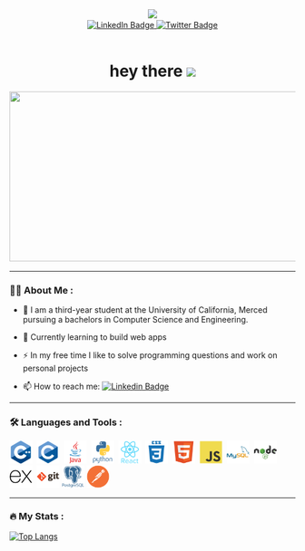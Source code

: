 <div id="header" align="center">
  <img src="https://media.giphy.com/media/v1.Y2lkPTc5MGI3NjExNnpoZXl2ZzJkNXY0d2R5ejFjdXhiMXUxb29vbGMwZXRzc29xY292YyZlcD12MV9pbnRlcm5hbF9naWZfYnlfaWQmY3Q9cw/3kPDmoWdBpQPNhCnUG/giphy.gif" width="100"/>
</div>

<div id="badges" align="center">
  <a href="https://www.linkedin.com/in/adit-khandelwal-3043b3255/">
    <img src="https://img.shields.io/badge/LinkedIn-blue?style=for-the-badge&logo=linkedin&logoColor=white" alt="LinkedIn Badge"/>
  </a>
<!--   <a href="your-twitter-URL">
    <img src="https://img.shields.io/badge/Twitter-blue?style=for-the-badge&logo=twitter&logoColor=white" alt="Twitter Badge"/>
  </a> -->
  <a href="https://aditkhandelwal.github.io/personal-website/">
    <img src="https://img.shields.io/badge/Website-pink?style=for-the-badge&logo=superuser" alt="Twitter Badge"/>
  </a>
  <br><img src="https://komarev.com/ghpvc/?username=AditKhandelwal&style=flat-square&color=blue" alt=""/><br>
</div>
<h1 align="center">
  hey there
  <img src="https://media.giphy.com/media/hvRJCLFzcasrR4ia7z/giphy.gif" width="30px"/>
</h1>

<div align="center">
  <img src="https://media.giphy.com/media/v1.Y2lkPTc5MGI3NjExN2MydzJhZ2F2OHQ3NWlwNWJ3dmo4Zm5ucHVoN25wZ2s0djVyejl2YiZlcD12MV9pbnRlcm5hbF9naWZfYnlfaWQmY3Q9Zw/11D0XkJInM2ssU/giphy.gif" width="600" height="300"/>
</div>

---

### 👨‍💻 About Me :

- :telescope: I am a third-year student at the University of California, Merced pursuing a bachelors in Computer Science and Engineering.

- :seedling: Currently learning to build web apps

- :zap: In my free time I like to solve programming questions and work on personal projects

- :mailbox: How to reach me: [![Linkedin Badge](https://img.shields.io/badge/-Adit-blue?style=flat&logo=Linkedin&logoColor=white)](https://www.linkedin.com/in/adit-khandelwal-3043b3255/)
---
### :hammer_and_wrench: Languages and Tools :
<div>
  <img src="https://github.com/devicons/devicon/blob/master/icons/cplusplus/cplusplus-original.svg" title="cplusplus" alt="cplusplus" width="40" height="40"/>&nbsp;
  <img src="https://github.com/devicons/devicon/blob/master/icons/c/c-original.svg" title="c" alt="c" width="40" height="40"/>&nbsp;
  <img src="https://github.com/devicons/devicon/blob/master/icons/java/java-original-wordmark.svg" title="Java" alt="Java" width="40" height="40"/>&nbsp;
  <img src="https://github.com/devicons/devicon/blob/master/icons/python/python-original-wordmark.svg" title="Python" alt="Python" width="40" height="40"/>&nbsp;
  <img src="https://github.com/devicons/devicon/blob/master/icons/react/react-original-wordmark.svg" title="React" alt="React" width="40" height="40"/>&nbsp;
  <img src="https://github.com/devicons/devicon/blob/master/icons/css3/css3-plain-wordmark.svg"  title="CSS3" alt="CSS" width="40" height="40"/>&nbsp;
  <img src="https://github.com/devicons/devicon/blob/master/icons/html5/html5-original.svg" title="HTML5" alt="HTML" width="40" height="40"/>&nbsp;
  <img src="https://github.com/devicons/devicon/blob/master/icons/javascript/javascript-original.svg" title="JavaScript" alt="JavaScript" width="40" height="40"/>&nbsp;
  <img src="https://github.com/devicons/devicon/blob/master/icons/mysql/mysql-original-wordmark.svg" title="MySQL"  alt="MySQL" width="40" height="40"/>&nbsp;
  <img src="https://github.com/devicons/devicon/blob/master/icons/nodejs/nodejs-original-wordmark.svg" title="NodeJS" alt="NodeJS" width="40" height="40"/>&nbsp;
  <img src="https://github.com/devicons/devicon/blob/master/icons/express/express-original.svg" title="express" alt="express" width="40" height="40"/>&nbsp;
  <img src="https://github.com/devicons/devicon/blob/master/icons/git/git-original-wordmark.svg" title="Git" **alt="Git" width="40" height="40"/>
  <img src="https://github.com/devicons/devicon/blob/master/icons/postgresql/postgresql-plain-wordmark.svg" title="postgreSQL" **alt="postgreSQL" width="40" height="40"/>
  <img src="https://github.com/devicons/devicon/blob/master/icons/postman/postman-plain.svg" title="postman" **alt="postman" width="40" height="40"/>
</div>


---

### :fire: My Stats :
[![Top Langs](https://github-readme-stats.vercel.app/api/top-langs/?username=AditKhandelwal&layout=compact&theme=vision-friendly-dark)](https://github.com/AditKhandelwal/github-readme-stats)
